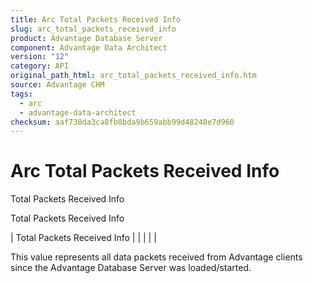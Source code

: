 ```yaml
---
title: Arc Total Packets Received Info
slug: arc_total_packets_received_info
product: Advantage Database Server
component: Advantage Data Architect
version: "12"
category: API
original_path_html: arc_total_packets_received_info.htm
source: Advantage CHM
tags:
  - arc
  - advantage-data-architect
checksum: aaf730da3ca8fb0bda9b659abb99d48248e7d960
---
```


# Arc Total Packets Received Info

Total Packets Received Info

Total Packets Received Info

| Total Packets Received Info |  |  |  |  |

This value represents all data packets received from Advantage clients since the Advantage Database Server was loaded/started.
